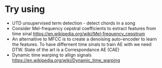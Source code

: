 # Try using
+ UTD unsupervised term detection - detect chords in a song
+ Consider Mel-frequency cepstral coefficients to extract features from time sinal https://en.wikipedia.org/wiki/Mel-frequency_cepstrum
+ An alternaitive to MFCC is to create a denoising auto-encoder to learn the features. To have differnent time sinals to train AE with we need DTW. State of the art is a Correspondance AE (CAE)
+ Dynamic time warping to allign signals https://en.wikipedia.org/wiki/Dynamic_time_warping